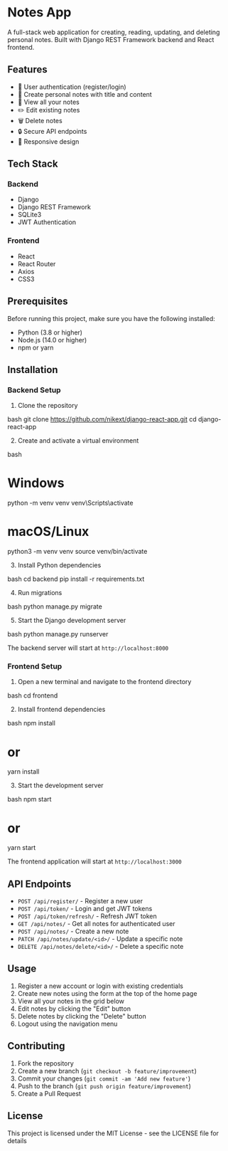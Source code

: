 # Notes App

A full-stack web application for creating, reading, updating, and deleting personal notes. Built with Django REST Framework backend and React frontend.

## Features

- 🔐 User authentication (register/login)
- 📝 Create personal notes with title and content
- 📖 View all your notes
- ✏️ Edit existing notes
- 🗑️ Delete notes
- 🔒 Secure API endpoints
- 🎨 Responsive design

## Tech Stack

### Backend

- Django
- Django REST Framework
- SQLite3
- JWT Authentication

### Frontend

- React
- React Router
- Axios
- CSS3

## Prerequisites

Before running this project, make sure you have the following installed:

- Python (3.8 or higher)
- Node.js (14.0 or higher)
- npm or yarn

## Installation

### Backend Setup

1. Clone the repository

bash
git clone https://github.com/nikext/django-react-app.git
cd django-react-app

2. Create and activate a virtual environment

bash

# Windows

python -m venv venv
venv\Scripts\activate

# macOS/Linux

python3 -m venv venv
source venv/bin/activate

3. Install Python dependencies

bash
cd backend
pip install -r requirements.txt

4. Run migrations

bash
python manage.py migrate

5. Start the Django development server

bash
python manage.py runserver

The backend server will start at `http://localhost:8000`

### Frontend Setup

1. Open a new terminal and navigate to the frontend directory

bash
cd frontend

2. Install frontend dependencies

bash
npm install

# or

yarn install

3. Start the development server

bash
npm start

# or

yarn start

The frontend application will start at `http://localhost:3000`

## API Endpoints

- `POST /api/register/` - Register a new user
- `POST /api/token/` - Login and get JWT tokens
- `POST /api/token/refresh/` - Refresh JWT token
- `GET /api/notes/` - Get all notes for authenticated user
- `POST /api/notes/` - Create a new note
- `PATCH /api/notes/update/<id>/` - Update a specific note
- `DELETE /api/notes/delete/<id>/` - Delete a specific note

## Usage

1. Register a new account or login with existing credentials
2. Create new notes using the form at the top of the home page
3. View all your notes in the grid below
4. Edit notes by clicking the "Edit" button
5. Delete notes by clicking the "Delete" button
6. Logout using the navigation menu

## Contributing

1. Fork the repository
2. Create a new branch (`git checkout -b feature/improvement`)
3. Commit your changes (`git commit -am 'Add new feature'`)
4. Push to the branch (`git push origin feature/improvement`)
5. Create a Pull Request

## License

This project is licensed under the MIT License - see the LICENSE file for details
